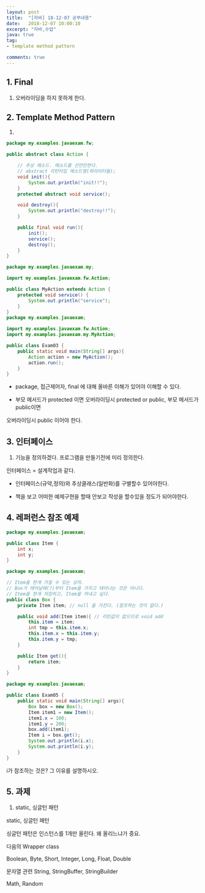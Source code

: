 ```yaml
---
layout: post
title:  "[자바] 18-12-07 공부내용"
date:   2018-12-07 10:00:10
excerpt: "자바,수업"
java: true
tag:
- template method pattern

comments: true
---
```


## 1. Final

1) 오버라이딩을 하지 못하게 한다. 

## 2. Template Method Pattern

1) 
```java
package my.examples.javaexam.fw;

public abstract class Action {

    // 추상 메소드. 메소드를 선언만한다.
    // abstract 리턴타입 메소드명(파라미터들);
    void init(){
        System.out.println("init!!");
    }
    protected abstract void service();

    void destroy(){
        System.out.println("destroy!!");
    }

    public final void run(){
        init();
        service();
        destroy();
    }
}

package my.examples.javaexam.my;

import my.examples.javaexam.fw.Action;

public class MyAction extends Action {
    protected void service() {
        System.out.println("service");
    }
}
package my.examples.javaexam;

import my.examples.javaexam.fw.Action;
import my.examples.javaexam.my.MyAction;

public class Exam03 {
    public static void main(String[] args){
        Action action = new MyAction();
        action.run();
    }
}
```

* package, 접근제어자, final 에 대해 올바른 이해가 있어야 이해할 수 있다.


* 부모 메서드가 protected 이면 오버라이딩시 protected or public, 부모 메서드가 public이면 

오버라이딩시 public 이어야 한다.


## 3. 인터페이스

1) 기능을 정의하겠다. 프로그램을 만들기전에 미리 정의한다.

인터페이스 = 설계작업과 같다.

* 인터페이스(규약,정의)와 추상클래스(일반화)를 구별할수 있어야한다.

* 책을 보고 어떠한 예제구현을 할때 안보고 작성을 할수있을 정도가 되어야한다.

## 4. 레퍼런스 참조 예제

``` java
package my.examples.javaexam;

public class Item {
    int x;
    int y;
}

package my.examples.javaexam;

// Item을 한개 가질 수 있는 상자.
// Box가 태어날때(?)부터 Item을 가지고 태어나는 것은 아니다.
// Item을 한개 저장하고, Item을 꺼내고 싶다.
public class Box {
    private Item item; // null 을 가진다. (참조하는 것이 없다.)

    public void add(Item item){ // 리턴값이 없으므로 void add
        this.item = item;
        int tmp = this.item.x;
        this.item.x = this.item.y;
        this.item.y = tmp;
    }

    public Item get(){
        return item;
    }
}

package my.examples.javaexam;

public class Exam05 {
    public static void main(String[] args){
        Box box = new Box();
        Item item1 = new Item();
        item1.x = 100;
        item1.y = 200;
        box.add(item1);
        Item i = box.get();
        System.out.println(i.x);
        System.out.println(i.y);
    }
}

```

i가 참조하는 것은? 그 이유를 설명하시오.

## 5. 과제

1) static, 싱글턴 패턴

static, 싱글턴 패턴

싱글턴 패턴은 인스턴스를 1개만 올린다. 왜 올리느냐가 중요.

다음의 Wrapper class

Boolean, Byte, Short, Integer, Long, Float, Double

문자열 관련
String, StringBuffer, StringBuilder

Math, Random
